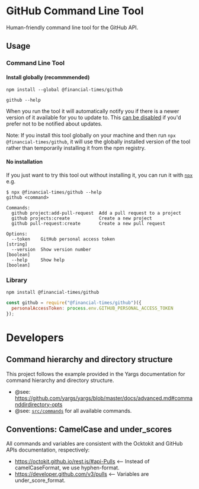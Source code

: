 # GitHub Command Line Tool

Human-friendly command line tool for the GitHub API.

## Usage

### Command Line Tool

#### Install globally (recommmended)

```shell
npm install --global @financial-times/github

github --help
```
When you run the tool it will automatically notify you if there is a newer
version of it available for you to update to. This
[can be disabled](https://www.npmjs.com/package/update-notifier#user-settings)
if you'd prefer not to be notified about updates.

Note: If you install this tool globally on your machine and then run
`npx @financial-times/github`, it will use the globally installed version of the
tool rather than temporarily installing it from the npm registry.

#### No installation

If you just want to try this tool out without installing it, you can run it with
[`npx`](https://www.npmjs.com/package/npx) e.g.

```shell
$ npx @financial-times/github --help
github <command>

Commands:
  github project:add-pull-request  Add a pull request to a project
  github projects:create           Create a new project
  github pull-request:create       Create a new pull request

Options:
  --token    GitHub personal access token                              [string]
  --version  Show version number                                       [boolean]
  --help     Show help                                                 [boolean]
```

### Library

```
npm install @financial-times/github
```

```javascript
const github = require("@financial-times/github")({
  personalAccessToken: process.env.GITHUB_PERSONAL_ACCESS_TOKEN
});
```

# Developers

## Command hierarchy and directory structure

This project follows the example provided in the Yargs documentation for command hierarchy and directory structure. 

 - @see: https://github.com/yargs/yargs/blob/master/docs/advanced.md#commanddirdirectory-opts
 - @see: [`src/commands`](https://github.com/Financial-Times/github/blob/master/src/commands/) for all available commands.

## Conventions: CamelCase and under_scores

All commands and variables are consistent with the Ocktokit and GitHub APIs documentation, respectively:

 - https://octokit.github.io/rest.js/#api-Pulls <-- Instead of camelCaseFormat, we use hyphen-format. 
 - https://developer.github.com/v3/pulls <-- Variables are under_score_format.
